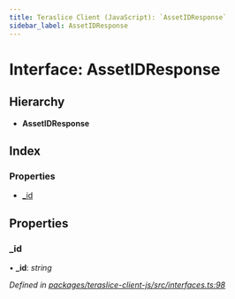 ```yaml
---
title: Teraslice Client (JavaScript): `AssetIDResponse`
sidebar_label: AssetIDResponse
---
```


# Interface: AssetIDResponse

## Hierarchy

* **AssetIDResponse**

## Index

### Properties

* [_id](assetidresponse.md#_id)

## Properties

###  _id

• **_id**: *string*

*Defined in [packages/teraslice-client-js/src/interfaces.ts:98](https://github.com/terascope/teraslice/blob/78714a985/packages/teraslice-client-js/src/interfaces.ts#L98)*
